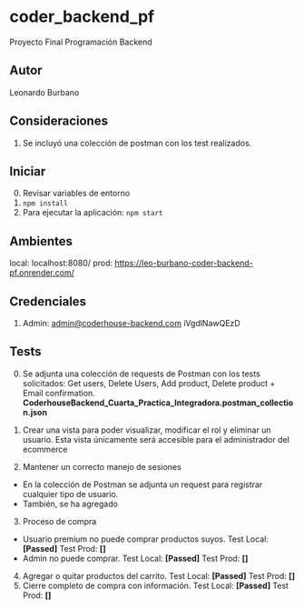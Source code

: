 # coder_backend_pf
Proyecto Final Programación Backend

## Autor
Leonardo Burbano

## Consideraciones
1. Se incluyó una colección de postman con los test realizados.


## Iniciar
0. Revisar variables de entorno
1. `npm install`
2. Para ejecutar la aplicación: `npm start`


## Ambientes
local: localhost:8080/
prod: https://leo-burbano-coder-backend-pf.onrender.com/


## Credenciales
1. Admin:
admin@coderhouse-backend.com
iVgdlNawQEzD


## Tests
0. Se adjunta una colección de requests de Postman con los tests solicitados: Get users, Delete Users, Add product, Delete product + Email confirmation.
**CoderhouseBackend_Cuarta_Practica_Integradora.postman_collection.json**

1. Crear una vista para poder visualizar, modificar el rol y eliminar un usuario. Esta vista únicamente será accesible para el administrador del ecommerce
2. Mantener un correcto manejo de sesiones
- En la colección de Postman se adjunta un request para registrar cualquier tipo de usuario.
- También, se ha agregado

3. Proceso de compra
- Usuario premium no puede comprar productos suyos. Test Local: **[Passed]** Test Prod: **[]**
- Admin no puede comprar. Test Local: **[Passed]** Test Prod: **[]**
4. Agregar o quitar productos del carrito. Test Local: **[Passed]** Test Prod: **[]**
5. Cierre completo de compra con información. Test Local: **[Passed]** Test Prod: **[]**